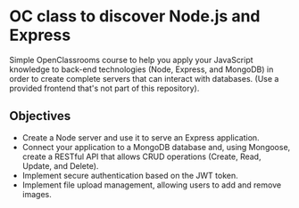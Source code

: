 # OC class to discover Node.js and Express

Simple OpenClassrooms course to help you apply your JavaScript knowledge to back-end technologies (Node, Express, and MongoDB) in order to create complete servers that can interact with databases.
(Use a provided frontend that's not part of this repository).

## Objectives

- Create a Node server and use it to serve an Express application.
- Connect your application to a MongoDB database and, using Mongoose, create a RESTful API that allows CRUD operations (Create, Read, Update, and Delete).
- Implement secure authentication based on the JWT token.
- Implement file upload management, allowing users to add and remove images.